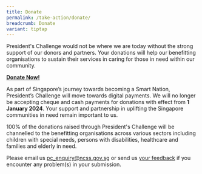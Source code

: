 ```yaml
---
title: Donate
permalink: /take-action/donate/
breadcrumb: Donate
variant: tiptap
---
```

<p>President's Challenge would not be where we are today without the strong
support of our donors and partners. Your donations will help our benefitting
organisations to sustain their services in caring for those in need within
our community.</p>
<p><strong><a href="https://donate.stripe.com/00gcQzevAcvq47e4gy" rel="noopener nofollow" target="_blank">Donate Now!</a></strong>
</p>
<p>As part of Singapore’s journey towards becoming a Smart Nation, President’s
Challenge will move towards digital payments. We will no longer be accepting
cheque and cash payments for donations with effect from <strong>1 January 2024</strong>.
Your support and partnership in uplifting the Singapore communities in
need remain important to us.</p>
<p>100% of the donations raised through President's Challenge will be channelled
to the benefitting organisations across various sectors including children
with special needs, persons with disabilities, healthcare and families
and elderly in need.</p>
<p>Please email us <a href="pc_enquiry@ncss.gov.sg" rel="noopener noreferrer nofollow" target="_blank">pc_enquiry@ncss.gov.sg</a> or
send us <a href="https://form.gov.sg/5e7c0d4734d8b200113b99be" rel="noopener nofollow" target="_blank">your feedback</a> if
you encounter any problem(s) in your submission.</p>